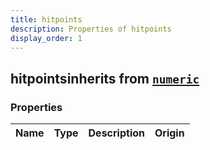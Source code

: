 ```yaml
---
title: hitpoints
description: Properties of hitpoints
display_order: 1
---
```


## hitpointsinherits from [`numeric`](./numeric.html)

### Properties

| Name | Type | Description | Origin |
|------|------|-------------|--------|

